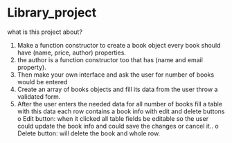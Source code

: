# Library_project
what is this project about?
1. Make a function constructor to create a book object every book should
have (name, price, author) properties.
2.  the author is a function constructor too that has (name and email property).
3. Then make your own interface and ask the user for number of books
would be entered 
4. Create an array of books objects and fill its data from the user throw a
validated form.
5. After the user enters the needed data for all number of books fill a table
with this data each row contains a book info with edit and delete
buttons
o Edit button: when it clicked all table fields be editable so the user
could update the book info and could save the changes or cancel
it..
o Delete button: will delete the book and whole row.
